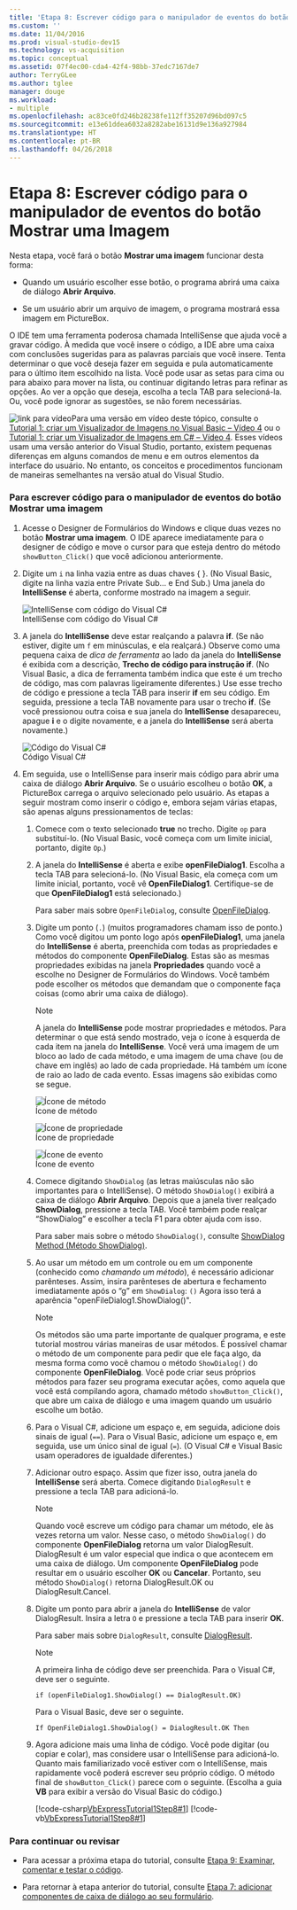 ```yaml
---
title: 'Etapa 8: Escrever código para o manipulador de eventos do botão Mostrar uma Imagem'
ms.custom: ''
ms.date: 11/04/2016
ms.prod: visual-studio-dev15
ms.technology: vs-acquisition
ms.topic: conceptual
ms.assetid: 07f4ec00-cda4-42f4-98bb-37edc7167de7
author: TerryGLee
ms.author: tglee
manager: douge
ms.workload:
- multiple
ms.openlocfilehash: ac83ce0fd246b28238fe112ff35207d96bd097c5
ms.sourcegitcommit: e13e61ddea6032a8282abe16131d9e136a927984
ms.translationtype: HT
ms.contentlocale: pt-BR
ms.lasthandoff: 04/26/2018
---
```

# <a name="step-8-write-code-for-the-show-a-picture-button-event-handler"></a>Etapa 8: Escrever código para o manipulador de eventos do botão Mostrar uma Imagem
Nesta etapa, você fará o botão **Mostrar uma imagem** funcionar desta forma:  

-   Quando um usuário escolher esse botão, o programa abrirá uma caixa de diálogo **Abrir Arquivo**.  

-   Se um usuário abrir um arquivo de imagem, o programa mostrará essa imagem em PictureBox.  

 O IDE tem uma ferramenta poderosa chamada IntelliSense que ajuda você a gravar código. À medida que você insere o código, a IDE abre uma caixa com conclusões sugeridas para as palavras parciais que você insere. Tenta determinar o que você deseja fazer em seguida e pula automaticamente para o último item escolhido na lista. Você pode usar as setas para cima ou para abaixo para mover na lista, ou continuar digitando letras para refinar as opções. Ao ver a opção que deseja, escolha a tecla TAB para selecioná-la. Ou, você pode ignorar as sugestões, se não forem necessárias.  

 ![link para vídeo](../data-tools/media/playvideo.gif "PlayVideo")Para uma versão em vídeo deste tópico, consulte o [Tutorial 1: criar um Visualizador de Imagens no Visual Basic – Vídeo 4](http://go.microsoft.com/fwlink/?LinkId=205215) ou o [Tutorial 1: criar um Visualizador de Imagens em C# – Vídeo 4](http://go.microsoft.com/fwlink/?LinkId=205203). Esses vídeos usam uma versão anterior do Visual Studio, portanto, existem pequenas diferenças em alguns comandos de menu e em outros elementos da interface do usuário. No entanto, os conceitos e procedimentos funcionam de maneiras semelhantes na versão atual do Visual Studio.  

### <a name="to-write-code-for-the-show-a-picture-button-event-handler"></a>Para escrever código para o manipulador de eventos do botão Mostrar uma imagem  

1.  Acesse o Designer de Formulários do Windows e clique duas vezes no botão **Mostrar uma imagem**. O IDE aparece imediatamente para o designer de código e move o cursor para que esteja dentro do método `showButton_Click()` que você adicionou anteriormente.  

2.  Digite um `i` na linha vazia entre as duas chaves { }. (No Visual Basic, digite na linha vazia entre Private Sub… e End Sub.) Uma janela do **IntelliSense** é aberta, conforme mostrado na imagem a seguir.  

     ![IntelliSense com código do Visual C&#35;](../ide/media/express_ifintellisense.png "Express_IfIntellisense")  
IntelliSense com código do Visual C#  

3.  A janela do **IntelliSense** deve estar realçando a palavra **if**. (Se não estiver, digite um `f` em minúsculas, e ela realçará.) Observe como uma pequena caixa de *dica de ferramenta* ao lado da janela do **IntelliSense** é exibida com a descrição, **Trecho de código para instrução if**. (No Visual Basic, a dica de ferramenta também indica que este é um trecho de código, mas com palavras ligeiramente diferentes.) Use esse trecho de código e pressione a tecla TAB para inserir **if** em seu código. Em seguida, pressione a tecla TAB novamente para usar o trecho **if**. (Se você pressionou outra coisa e sua janela do **IntelliSense** desapareceu, apague **i** e o digite novamente, e a janela do **IntelliSense** será aberta novamente.)  

     ![Código do Visual C&#35;](../ide/media/express_highlighttrue.png "Express_HighlightTrue")  
Código Visual C#  

4.  Em seguida, use o IntelliSense para inserir mais código para abrir uma caixa de diálogo **Abrir Arquivo**. Se o usuário escolheu o botão **OK**, a PictureBox carrega o arquivo selecionado pelo usuário. As etapas a seguir mostram como inserir o código e, embora sejam várias etapas, são apenas alguns pressionamentos de teclas:  

    1.  Comece com o texto selecionado **true** no trecho. Digite `op` para substituí-lo. (No Visual Basic, você começa com um limite inicial, portanto, digite `Op`.)  

    2.  A janela do **IntelliSense** é aberta e exibe **openFileDialog1**. Escolha a tecla TAB para selecioná-lo. (No Visual Basic, ela começa com um limite inicial, portanto, você vê **OpenFileDialog1**. Certifique-se de que **OpenFileDialog1** está selecionado.)  

         Para saber mais sobre `OpenFileDialog`, consulte [OpenFileDialog](http://msdn.microsoft.com/library/system.windows.forms.openfiledialog.aspx).  

    3.  Digite um ponto (`.`) (muitos programadores chamam isso de ponto.) Como você digitou um ponto logo após **openFileDialog1**, uma janela do **IntelliSense** é aberta, preenchida com todas as propriedades e métodos do componente **OpenFileDialog**. Estas são as mesmas propriedades exibidas na janela **Propriedades** quando você a escolhe no Designer de Formulários do Windows. Você também pode escolher os métodos que demandam que o componente faça coisas (como abrir uma caixa de diálogo).  

        > [!NOTE]
        >  A janela do **IntelliSense** pode mostrar propriedades e métodos. Para determinar o que está sendo mostrado, veja o ícone à esquerda de cada item na janela do **IntelliSense**. Você verá uma imagem de um bloco ao lado de cada método, e uma imagem de uma chave (ou de chave em inglês) ao lado de cada propriedade. Há também um ícone de raio ao lado de cada evento. Essas imagens são exibidas como se segue.  

         ![Ícone de método](../ide/media/express_iconmethod.png "Express_IconMethod")  
Ícone de método  

         ![Ícone de propriedade](../ide/media/express_iconproperty.png "Express_IconProperty")  
Ícone de propriedade  

         ![Ícone de evento](../ide/media/express_iconevent.png "Express_IconEvent")  
Ícone de evento  

    4.  Comece digitando `ShowDialog` (as letras maiúsculas não são importantes para o IntelliSense). O método `ShowDialog()` exibirá a caixa de diálogo **Abrir Arquivo**. Depois que a janela tiver realçado **ShowDialog**, pressione a tecla TAB. Você também pode realçar “ShowDialog” e escolher a tecla F1 para obter ajuda com isso.  

         Para saber mais sobre o método `ShowDialog()`, consulte [ShowDialog Method (Método ShowDialog)](http://msdn.microsoft.com/library/c7ykbedk.aspx).  

    5.  Ao usar um método em um controle ou em um componente (conhecido como *chamando um método*), é necessário adicionar parênteses. Assim, insira parênteses de abertura e fechamento imediatamente após o “g” em `ShowDialog`: `()` Agora isso terá a aparência "openFileDialog1.ShowDialog()".  

        > [!NOTE]
        >  Os métodos são uma parte importante de qualquer programa, e este tutorial mostrou várias maneiras de usar métodos. É possível chamar o método de um componente para pedir que ele faça algo, da mesma forma como você chamou o método `ShowDialog()` do componente **OpenFileDialog**. Você pode criar seus próprios métodos para fazer seu programa executar ações, como aquela que você está compilando agora, chamado método `showButton_Click()`, que abre um caixa de diálogo e uma imagem quando um usuário escolhe um botão.  

    6.  Para o Visual C#, adicione um espaço e, em seguida, adicione dois sinais de igual (`==`). Para o Visual Basic, adicione um espaço e, em seguida, use um único sinal de igual (`=`). (O Visual C# e Visual Basic usam operadores de igualdade diferentes.)  

    7.  Adicionar outro espaço. Assim que fizer isso, outra janela do **IntelliSense** será aberta. Comece digitando `DialogResult` e pressione a tecla TAB para adicioná-lo.  

        > [!NOTE]
        >  Quando você escreve um código para chamar um método, ele às vezes retorna um valor. Nesse caso, o método `ShowDialog()` do componente **OpenFileDialog** retorna um valor DialogResult. DialogResult é um valor especial que indica o que acontecem em uma caixa de diálogo. Um componente **OpenFileDialog** pode resultar em o usuário escolher **OK** ou **Cancelar**. Portanto, seu método `ShowDialog()` retorna DialogResult.OK ou DialogResult.Cancel.  

    8.  Digite um ponto para abrir a janela do **IntelliSense** de valor DialogResult. Insira a letra `O` e pressione a tecla TAB para inserir **OK**.  

         Para saber mais sobre `DialogResult`, consulte [DialogResult](http://msdn.microsoft.com/library/system.windows.forms.dialogresult.aspx).  

        > [!NOTE]
        >  A primeira linha de código deve ser preenchida. Para o Visual C#, deve ser o seguinte.  
        >   
        >  `if (openFileDialog1.ShowDialog() == DialogResult.OK)`  
        >   
        >  Para o Visual Basic, deve ser o seguinte.  
        >   
        >  `If OpenFileDialog1.ShowDialog() = DialogResult.OK Then`  

    9. Agora adicione mais uma linha de código. Você pode digitar (ou copiar e colar), mas considere usar o IntelliSense para adicioná-lo. Quanto mais familiarizado você estiver com o IntelliSense, mais rapidamente você poderá escrever seu próprio código. O método final de `showButton_Click()` parece com o seguinte. (Escolha a guia **VB** para exibir a versão do Visual Basic do código.)  

         [!code-csharp[VbExpressTutorial1Step8#1](../ide/codesnippet/CSharp/step-8-write-code-for-the-show-a-picture-button-event-handler_1.cs)]
         [!code-vb[VbExpressTutorial1Step8#1](../ide/codesnippet/VisualBasic/step-8-write-code-for-the-show-a-picture-button-event-handler_1.vb)]  

### <a name="to-continue-or-review"></a>Para continuar ou revisar  

-   Para acessar a próxima etapa do tutorial, consulte [Etapa 9: Examinar, comentar e testar o código](../ide/step-9-review-comment-and-test-your-code.md).  

-   Para retornar à etapa anterior do tutorial, consulte [Etapa 7: adicionar componentes de caixa de diálogo ao seu formulário](../ide/step-7-add-dialog-components-to-your-form.md).
